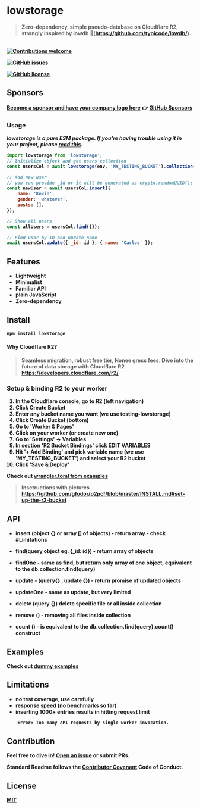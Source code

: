 <h1>
  lowstorage
  <br>
</h1>

> <strong>Zero-dependency, simple pseudo-database on Cloudflare R2, strongly inspired by lowdb 🤗(https://github.com/typicode/lowdb/).<strong>

  <br>
  <!-- Contributions -->
  <a href="https://github.com/good-lly/lowstorage/issues/">
    <img src="https://img.shields.io/badge/contributions-welcome-orange.svg"
      alt="Contributions welcome" />
  </a>

 <!-- issues -->

[![GitHub issues](https://img.shields.io/github/issues/Naereen/StrapDown.js.svg)](https://github.com/good-lly/lowstorage/issues/)

 <!-- License -->

[![GitHub license](https://img.shields.io/github/license/Naereen/StrapDown.js.svg)](https://github.com/good-lly/lowstorage/blob/master/LICENSE)

</div>

## Sponsors

[Become a sponsor and have your company logo here](https://github.com/sponsors/good-lly) 👉 [GitHub Sponsors](https://github.com/sponsors/good-lly)

### Usage

_lowstorage is a pure ESM package. If you're having trouble using it in your project, please [read this](https://gist.github.com/sindresorhus/a39789f98801d908bbc7ff3ecc99d99c)._

```js
import lowstorage from 'lowstorage';
// Initialize object and get users collection
const usersCol = await lowstorage(env, 'MY_TESTING_BUCKET').collection('users');

// Add new user
// you can provide _id or it will be generated as crypto.randomUUID();  -> https://developers.cloudflare.com/workers/runtime-apis/web-crypto/
const newUser = await usersCol.insert({
	name: 'Kevin',
	gender: 'whatever',
	posts: [],
});

// Show all users
const allUsers = usersCol.find({});

// Find user by ID and update name
await usersCol.update({ _id: id }, { name: 'Carlos' });
```

## Features

- **Lightweight**
- **Minimalist**
- **Familiar API**
- **plain JavaScript**
- **Zero-dependency**

## Install

```sh
npm install lowstorage
```

#### Why Cloudflare R2?

> Seamless migration, robust free tier, Nonee gress fees. Dive into the future of data storage with Cloudflare R2 https://developers.cloudflare.com/r2/

### Setup & binding R2 to your worker

1. In the Cloudflare console, go to R2 (left navigation)
2. Click Create Bucket
3. Enter any bucket name you want (we use testing-lowstorage)
4. Click Create Bucket (bottom)
5. Go to 'Worker & Pages'
6. Click on your worker (or create new one)
7. Go to 'Settings' -> Variables
8. In section 'R2 Bucket Bindings' click EDIT VARIABLES
9. Hit '+ Add Binding' and pick variable name (we use 'MY_TESTING_BUCKET') and select your R2 bucket
10. Click 'Save & Deploy'

Check out [wrangler.toml from examples](https://github.com/good-lly/lowstorage/blob/master/examples/wrangler.toml#L22)

> Insctructions with pictures https://github.com/gfodor/p2pcf/blob/master/INSTALL.md#set-up-the-r2-bucket

## API

- insert (object {} or array [] of objects) - return array - check #Limitations

- find(query object eg. {\_id: id}) - return array of objects
- findOne - same as find, but return only array of one object, equivalent to the db.collection.find(query)

- update - (query{} , update {}) - return promise of updated objects
- updateOne - same as update, but very limited

- delete (query {}) delete specific file or all inside collection

- remove () - removing all files inside collection

- count () - is equivalent to the db.collection.find(query).count() construct

## Examples

Check out [dummy examples](https://github.com/good-lly/lowstorage/tree/master/examples)

## Limitations

- no test coverage, use carefully
- response speed (no benchmarks so far)
- inserting 1000+ entries results in hitting request limit

```python
	Error: Too many API requests by single worker invocation.
```

## Contribution

Feel free to dive in! [Open an issue](https://github.com/good-lly/lowstorage/issues/new) or submit PRs.

Standard Readme follows the [Contributor Covenant](http://contributor-covenant.org/version/1/3/0/) Code of Conduct.

## License

[MIT](LICENSE)
